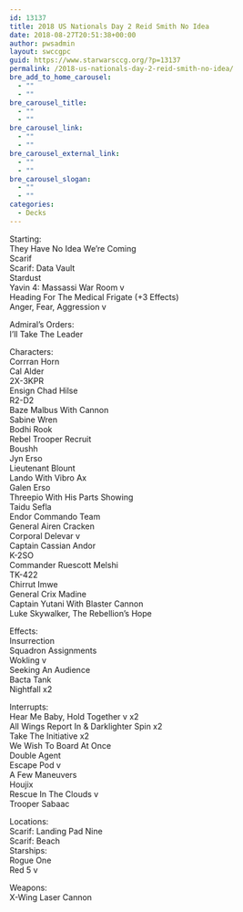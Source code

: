 ```yaml
---
id: 13137
title: 2018 US Nationals Day 2 Reid Smith No Idea
date: 2018-08-27T20:51:38+00:00
author: pwsadmin
layout: swccgpc
guid: https://www.starwarsccg.org/?p=13137
permalink: /2018-us-nationals-day-2-reid-smith-no-idea/
bre_add_to_home_carousel:
  - ""
  - ""
bre_carousel_title:
  - ""
  - ""
bre_carousel_link:
  - ""
  - ""
bre_carousel_external_link:
  - ""
  - ""
bre_carousel_slogan:
  - ""
  - ""
categories:
  - Decks
---
```

Starting:  
They Have No Idea We’re Coming  
Scarif  
Scarif: Data Vault  
Stardust  
Yavin 4: Massassi War Room v  
Heading For The Medical Frigate (+3 Effects)  
Anger, Fear, Aggression v

Admiral’s Orders:  
I’ll Take The Leader

Characters:  
Corrran Horn  
Cal Alder  
2X-3KPR  
Ensign Chad Hilse  
R2-D2  
Baze Malbus With Cannon  
Sabine Wren  
Bodhi Rook  
Rebel Trooper Recruit  
Boushh  
Jyn Erso  
Lieutenant Blount  
Lando With Vibro Ax  
Galen Erso  
Threepio With His Parts Showing  
Taidu Sefla  
Endor Commando Team  
General Airen Cracken  
Corporal Delevar v  
Captain Cassian Andor  
K-2SO  
Commander Ruescott Melshi  
TK-422  
Chirrut Imwe  
General Crix Madine  
Captain Yutani With Blaster Cannon  
Luke Skywalker, The Rebellion’s Hope

Effects:  
Insurrection  
Squadron Assignments  
Wokling v  
Seeking An Audience  
Bacta Tank  
Nightfall x2

Interrupts:  
Hear Me Baby, Hold Together v x2  
All Wings Report In & Darklighter Spin x2  
Take The Initiative x2  
We Wish To Board At Once  
Double Agent  
Escape Pod v  
A Few Maneuvers  
Houjix  
Rescue In The Clouds v  
Trooper Sabaac

Locations:  
Scarif: Landing Pad Nine  
Scarif: Beach  
Starships:  
Rogue One  
Red 5 v

Weapons:  
X-Wing Laser Cannon